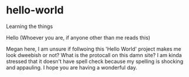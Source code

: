 # hello-world
Learning the things

Hello (Whoever you are, if anyone other than me reads this)

Megan here, I am unsure if follwoing this 'Hello World' project makes me look dweebish or not?
What is the protocall on this damn site?
I am kinda stressed that it doesn't have spell check because my spelling is shocking and appauling.
I hope you are having a wonderful day. 
